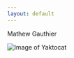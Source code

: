 ```yaml
---
layout: default
---
```

Mathew Gauthier


![Image of Yaktocat](https://octodex.github.com/images/yaktocat.png)




